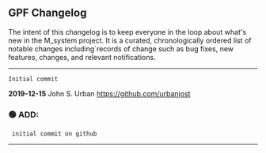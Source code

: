 ## GPF Changelog

The intent of this changelog is to keep everyone in the loop about
what's new in the M_system  project. It is a curated, chronologically ordered
list of notable changes including`records of change such as bug fixes,
new features, changes, and relevant notifications.

---
    Initial commit
**2019-12-15**  John S. Urban  <https://github.com/urbanjost>

### :green_circle: ADD:
     initial commit on github
---

<!--
   - [x] manpage
   - [x] demo program
   - [ ] unit test
### :orange_circle: DIFF:
       + renamed ADVICE(3f) to ALERT(3f)
### :green_circle: ADD:
       + advice(3f) was added to provide a standardized message format simply.
### :red_circle: FIX:
       + </bo> did not work on several terminal types, changed it to a more
         universally accepted value.
-->
